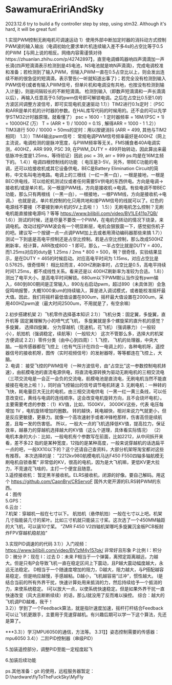 # SawamuraEririAndSky

2023.12.6 try to build a fly controller step by step, using stm32. Although it's hard, it will be great fun!

1.实现PWM控制无刷电机可调速运动
    1）使用外部中断加定时器的消抖动方式控制PWM波的输入输出（电调初始化要求单片机连续输入差不多4s的占空比等于0.5的PWM【与网上说的相反。网络内容需谨慎对待https://zhuanlan.zhihu.com/p/42742897】，直至电调蜂鸣器响四声滴滴加一声长滴{四声短滴滴表示检测到是4S电池，NS电池就是响N声滴滴}，完成电调校准和准备；若检测到了输入PWM，但输入PWM一直在0.5占空比以上，则会发出连续不断的很急促的短滴滴，表示警告{一听就知道出事了}；若完全没有检测到输入PWM信号{或者有输入PWM信号，但单片机和电调没有共地，也按没有检测到输入计量}，则是间隔较长的不断短滴滴。
    检测到输入（即数声短滴滴和一声长滴滴以后），再输入任意高于0.5的pwm信号即可解锁电调。之后在占空比0.5至1.0的方波区间调整方波信号，即可实现电机变速驱动
    1.1））TIM2进行0.1s定时：（PSC和ARR是单片机的计时器的参数。在HAL库写代码的时候用的。还不会的可以先学学STM32计时器原理。就看懂了） psc = 1600 - 1 定时器频率 = 16M/(PSC + 1) = 10000HZ (万） T = (ARR + 1) / 10000 = 0.1S , 解得ARR = 1000 - 1
    1.2））TIM3进行 500 / 10000 = 50ms的定时：用以按键消抖 (ARR = 499, 其他与TIM2相同）
    1.3））TIM4输出pwm信号： 常规电调PWM信号频率最好是400HZ（网上主流说，电调检测的是脉冲宽度，与PWM频率等无关。FMS捕食者40A电调实测，400HZ，ARR 999, PSC 39, 在PWM_DUTY = 499开始转动，因此算出来最低脉冲长度是1.25ms，等待验证）因此 psc = 39, arr = 999  ps:均是在16M主频下的。
    1.4））电调四根控制线的功能  （ 电压是3-5V。另外，带BEC功能的电调，还可以给接收机或其它设备供电，BEC是Battery Elimination Circuit的简称，中文名叫电池电路。电调上的三根线（一红一黑一白），一根是接地，一根是BEC供电线，可以给舵机测试仪或者任何需要5V供电的东西供电。方向是电调->接收机/或是单片机，另一根是PWM线，方向是接收机->电调。有些电调不带BEC功能，那么只有两根线（一黑一白），一根接地，一根PWM线，方向是接收机->电调。）  也就是说，单片机控制的化只用共地和接PWM信号的线就可以了。红色的电源线不要接（不要接到单片机的5V上去啦！）
    1.5））无刷电机怎么控制？无刷电机能直接接电源吗？等等 https://www.bilibili.com/video/BV1LE411p7QB/
    1.6））测试的时候，还是尽量不要改一个PWM，在电机仍转动的情况下烧录，来调电机。改动过程PWM波会有一个明显断层，电机会狠狠震一下，感觉挺伤机子的吧。建议写一个按键一点一点调PWM加上去或者用滑动编码器那些来搞
    1.7））测试一下到底是高电平控制还是占空比控制。若是占空比控制，那么改成500HZ刷新率，经计算，ARR改成800 - 1 即可。那么，一半占空比就是DUTY = 400，而1.25ms对应的duty是 1.25ms / 2ms * 800 = 500，啊？很奇怪，实验结果显示，是在DUTY = 465的时候启动。对应高电平时间为 1.15ms，对应占空比是 0.57625，很奇怪啊！  相比较而言，400HZ刷新率时，占空比是0.5，高电平持续时间1.25ms，都不成线性关系。看来还是以 400HZ刷新率为准较为合适。
    1.8））测出了电平大小，是高电平时间解锁。680um以下PWM默认当作没有pwm输入，680到800期间是正常输入，890左右启动pwm，超过890（未具体测）会急促鸣响报警，大概1000来um的持续输入，算是进入调试模式，或者能校准摇杆最大值。因此，我们将摇杆最低值设置在800um，摇杆最大值设置在2000um，采用400HZpwm波（最大时间2500um，不用就是了，有空余嘛）

2.初步搭建机架
    2）飞机零件选择基本知识
    2.1））飞机分类：固定翼，多旋翼，直升机等     固定翼理解为小的喷气式飞机，  多旋翼就是多个螺旋桨的直升机的感觉？    多旋翼，  选择四旋翼，  分为穿越机（竞速机，花飞机）（强调暴力）（一般较小），航拍机（强调稳定，续航等）（一般较大）    这次不管那么多，选择大的机架方便调试
    2.2））零件分类（由中心到四周）：  1.飞控， 飞机的处理器，中央大脑。一般传感器都在飞控上（也有气压计在四合一电调上的），各种电机呀，遥控器信号的接收机呀，图传（实时视频信号）的发射器呀，等等都连在飞控上，大脑。    
        2. 电调： 接受飞控的PWM信号（一种方波信号，由“占空比”这一参数控制电机转速），由航模电池的直流电源供电，将直流电源转换为驱动无刷电机的三相交流电 （三项交流电是一会正一会负的交流电，航模电池是直流电，无刷电机当然不能直接接在电池上啦！），同时由飞控输出的信号调节电机转速     3. 无刷电机：一种转的飞快，耗电量巨大无比的电机，由三相交流电供电（一黑一红一黄三条线，可以任意改变红，黄线与电调的连线顺序。这会改变电机旋转方向，且不会烧坏电机）。  主要需要考虑的参数：（1）KV值，比如，1500KV，  3000KV这些，代表  电压每增加  1V  ，电机旋转增加的圈数。   转的越快，耗电越快，相对来说力气就更小，但是反应更敏捷，更暴力。就像一个高攻速射手或者冲锋枪那样，伤害高但是续航差，且每一发的伤害低。    所以，一般大一点的飞机选择低KV值，提高拉力，保证效率，越暴力的穿越机选择越大的KV值（这么个道理，具体看实际情况）   （2）电机本身的大小：比如，一般电机有个参数写在前面，比如2212，从中间拆开来看，差不多22 指的是某种宽度，12指的是某种高度，一般来说穿越机的话选扁平一点的吧，一般XX10以下的？这个还请自己查资料，大部分机架呀淘宝都对这些有推荐。     本次选择的是： ”2212kv980航模电机马达F450 F550四轴多轴航模无刷电机自锁香蕉“         非常低的KV，很高的电机，因为是大飞机嘛，更低KV更大拉力，不竞速花飞啥的，主打一个便宜且随意。       
        3.遥控接收机：    暂定黑羊接收机。ELRS接收机，闭源的好像。要自己解码。用这个  https://github.com/CapnBry/CRServoF  国外大佬开源的ELRS转PWM的东西。            
        4：图传         
        5.GPS：         
        6.云台：       
        7.机架：穿越机一般在七寸以下。  航拍机（悬停航拍）一般在七寸以上吧。机架几寸指能装几寸的桨叶。比如三寸机就只能装三寸桨。这次选了一个450MM轴距的大飞机，可以装10寸桨。  ”ZMR F450 V2四轴机架哪吒多旋翼沉金板PCB板耐炸FPV穿越机稳航拍“

3.实现PID调速的的代码
    3.1））入门视频：https://www.bilibili.com/video/BV1zM4y157pk/  非常好且形象    P:比例 I：积分 D：微分   P：现在  I：过去  D：未来       P相当于一个弹簧，离预定距离越远，力越大。但是只有P会导致飞机一直在稳定区间上下震动，且P越大震动幅度越大，永远无法稳定。    D相当于一个随速度增加的阻力，D越大，阻力越大，与P搭配越容易稳定，但是响应越慢，手感越粘。D越小，飞机越容易“过冲”，惯性越大。 I是结合当前的所有外界干扰，快速计算处用来抵消的力，然后持续给予一个抵消的力，来使系统稳定。 I可以放大一点，以使系统快速稳定。但是如果外界干扰一直快速改变（风大且断断续续）的话，那么I就没用了反而难以操控。      综合：越大的飞机调PID越难，我干！  
    3.2））学到了一个Feedback算法，就是指针速度加速，摇杆打杆结合Feedback可以让飞机更跟手，主要用于竞速穿越机。有兴趣后期可以学一下这个算法，先还是算了。

***3.3））学习MPU6050的通信，方法等。
    3.31】】姿态控制需要的传感器： mpu6050
    3.4））二阶PID控制器（串级PID）



5.加装遥控部分，调整PID至能一定程度起飞    

6.加装后续功能

ps.其他准备：git 的使用，远程服务器暂定：D:\hardware\flyToTheFuckSky\MyFly
